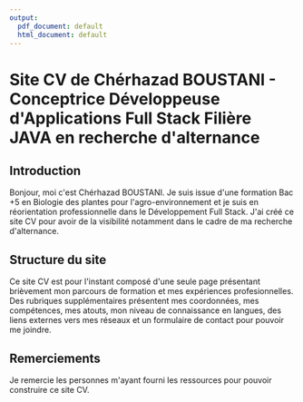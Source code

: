 ```yaml
---
output:
  pdf_document: default
  html_document: default
---
```

# Site CV de Chérhazad BOUSTANI - Conceptrice Développeuse d'Applications Full Stack Filière JAVA en recherche d'alternance

## Introduction 

Bonjour, moi c'est Chérhazad BOUSTANI. Je suis issue d'une formation Bac +5 en Biologie des plantes pour l'agro-environnement et je suis en réorientation professionnelle dans le Développement Full Stack. J'ai créé ce site CV pour avoir de la visibilité notamment dans le cadre de ma recherche d'alternance.

## Structure du site

Ce site CV est pour l'instant composé d'une seule page présentant brièvement mon parcours de formation et mes expériences profesionnelles. Des rubriques supplémentaires présentent mes coordonnées, mes compétences, mes atouts, mon niveau de connaissance en langues, des liens externes vers mes réseaux et un formulaire de contact pour pouvoir me joindre. 

## Remerciements 

Je remercie les personnes m'ayant fourni les ressources pour pouvoir construire ce site CV. 


